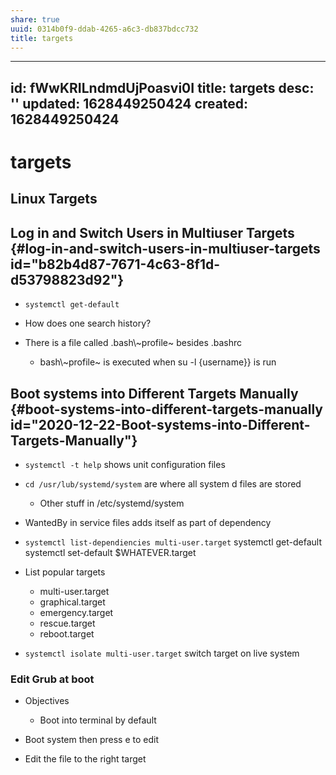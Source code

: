```yaml
---
share: true
uuid: 0314b0f9-ddab-4265-a6c3-db837bdcc732
title: targets
---
```

---
id: fWwKRILndmdUjPoasvi0I
title: targets
desc: ''
updated: 1628449250424
created: 1628449250424
---
# targets
Linux Targets
-------------

Log in and Switch Users in Multiuser Targets {#log-in-and-switch-users-in-multiuser-targets id="b82b4d87-7671-4c63-8f1d-d53798823d92"}
--------------------------------------------------------------------------------------------------------------------------------------

*   `systemctl get-default`
    
*   How does one search history?
    
*   There is a file called .bash\\~profile~ besides .bashrc
    
    *   bash\\~profile~ is executed when su -l {username}} is run

Boot systems into Different Targets Manually {#boot-systems-into-different-targets-manually id="2020-12-22-Boot-systems-into-Different-Targets-Manually"}
---------------------------------------------------------------------------------------------------------------------------------------------------------

*   `systemctl -t help` shows unit configuration files
    
*   `cd /usr/lub/systemd/system` are where all system d files are stored
    
    *   Other stuff in /etc/systemd/system
*   WantedBy in service files adds itself as part of dependency
    
*   `systemctl list-dependiencies multi-user.target` systemctl get-default systemctl set-default $WHATEVER.target
    
*   List popular targets
    
    *   multi-user.target
    *   graphical.target
    *   emergency.target
    *   rescue.target
    *   reboot.target
*   `systemctl isolate multi-user.target` switch target on live system
    

### Edit Grub at boot

*   Objectives
    
    *   Boot into terminal by default
*   Boot system then press e to edit
    
*   Edit the file to the right target
